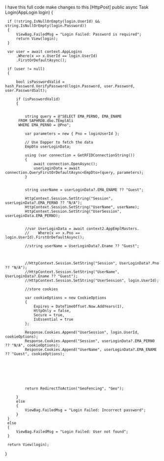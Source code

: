 I have this full code make changes to this 
 [HttpPost]
 public async Task<IActionResult> Login(AppLogin login)
 {

     if (!string.IsNullOrEmpty(login.UserId) && string.IsNullOrEmpty(login.Password))
     {
         ViewBag.FailedMsg = "Login Failed: Password is required";
         return View(login);
     }

     var user = await context.AppLogins
         .Where(x => x.UserId == login.UserId)
         .FirstOrDefaultAsync();

     if (user != null)
     {

         bool isPasswordValid = hash_Password.VerifyPassword(login.Password, user.Password, user.PasswordSalt);

         if (isPasswordValid)
         {


             string query = @"SELECT EMA_PERNO, EMA_ENAME 
          FROM SAPHRDB.dbo.TEmplAli 
          WHERE EMA_PERNO = @Pno";

             var parameters = new { Pno = loginUserId };

             // Use Dapper to fetch the data
             EmpDto userLoginData;

             using (var connection = GetRFIDConnectionString())
             {
                 await connection.OpenAsync();
                 userLoginData = await connection.QueryFirstOrDefaultAsync<EmpDto>(query, parameters);
             }


             string userName = userLoginData?.EMA_ENAME ?? "Guest";

             HttpContext.Session.SetString("Session", userLoginData?.EMA_PERNO ?? "N/A");
             HttpContext.Session.SetString("UserName", userName);
             HttpContext.Session.SetString("UserSession", userLoginData.EMA_PERNO);


             //var UserLoginData = await context2.AppEmplMasters.
             //    Where(x => x.Pno == login.UserId).FirstOrDefaultAsync();

             //string userName = UserLoginData?.Ename ?? "Guest";



             //HttpContext.Session.SetString("Session", UserLoginData?.Pno ?? "N/A");
             //HttpContext.Session.SetString("UserName", UserLoginData?.Ename ?? "Guest");
             //HttpContext.Session.SetString("UserSession", login.UserId);

             //store cookies

             var cookieOptions = new CookieOptions
             {
                 Expires = DateTimeOffset.Now.AddYears(1),
                 HttpOnly = false,
                 Secure = true,
                 IsEssential = true
             };

             Response.Cookies.Append("UserSession", login.UserId, cookieOptions);
             Response.Cookies.Append("Session", userLoginData?.EMA_PERNO ?? "N/A", cookieOptions);
             Response.Cookies.Append("UserName", userLoginData?.EMA_ENAME ?? "Guest", cookieOptions);







             return RedirectToAction("GeoFencing", "Geo");

         }
         else
         {
             ViewBag.FailedMsg = "Login Failed: Incorrect password";
         }
     }
     else
     {
         ViewBag.FailedMsg = "Login Failed: User not found";
     }

     return View(login);
 }
